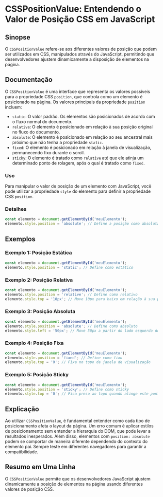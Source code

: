 <!--
Meta Description: # CSSPositionValue: Entendendo o Valor de Posição CSS em JavaScript ## Sinopse O `CSSPositionValue` refere-se aos diferentes valores de posição que po...
Meta Keywords: elemento, posição, style, javascript, position
-->

# CSSPositionValue: Entendendo o Valor de Posição CSS em JavaScript

## Sinopse
O `CSSPositionValue` refere-se aos diferentes valores de posição que podem ser utilizados em CSS, manipulados através do JavaScript, permitindo que desenvolvedores ajustem dinamicamente a disposição de elementos na página.

## Documentação
O `CSSPositionValue` é uma interface que representa os valores possíveis para a propriedade CSS `position`, que controla como um elemento é posicionado na página. Os valores principais da propriedade `position` incluem:

- `static`: O valor padrão. Os elementos são posicionados de acordo com o fluxo normal do documento.
- `relative`: O elemento é posicionado em relação à sua posição original no fluxo do documento. 
- `absolute`: O elemento é posicionado em relação ao seu ancestral mais próximo que não tenha a propriedade `static`.
- `fixed`: O elemento é posicionado em relação à janela de visualização, permanecendo fixo durante o scroll.
- `sticky`: O elemento é tratado como `relative` até que ele atinja um determinado ponto de rolagem, após o qual é tratado como `fixed`.

### Uso
Para manipular o valor de posição de um elemento com JavaScript, você pode utilizar a propriedade `style` do elemento para definir a propriedade CSS `position`. 

### Detalhes
```javascript
const elemento = document.getElementById('meuElemento');
elemento.style.position = 'absolute'; // Define a posição como absoluta
```

## Exemplos
### Exemplo 1: Posição Estática
```javascript
const elemento = document.getElementById('meuElemento');
elemento.style.position = 'static'; // Define como estático
```

### Exemplo 2: Posição Relativa
```javascript
const elemento = document.getElementById('meuElemento');
elemento.style.position = 'relative'; // Define como relativo
elemento.style.top = '10px'; // Move 10px para baixo em relação à sua posição original
```

### Exemplo 3: Posição Absoluta
```javascript
const elemento = document.getElementById('meuElemento');
elemento.style.position = 'absolute'; // Define como absoluto
elemento.style.left = '50px'; // Move 50px a partir do lado esquerdo do elemento pai
```

### Exemplo 4: Posição Fixa
```javascript
const elemento = document.getElementById('meuElemento');
elemento.style.position = 'fixed'; // Define como fixo
elemento.style.top = '0'; // Fixa no topo da janela de visualização
```

### Exemplo 5: Posição Sticky
```javascript
const elemento = document.getElementById('meuElemento');
elemento.style.position = 'sticky'; // Define como sticky
elemento.style.top = '0'; // Fica preso ao topo quando atinge este ponto
```

## Explicação
Ao utilizar `CSSPositionValue`, é fundamental entender como cada tipo de posicionamento afeta o layout da página. Um erro comum é aplicar estilos de posicionamento sem entender a hierarquia do DOM, que pode levar a resultados inesperados. Além disso, elementos com `position: absolute` podem se comportar de maneira diferente dependendo do contexto do elemento pai. Sempre teste em diferentes navegadores para garantir a compatibilidade.

## Resumo em Uma Linha
O `CSSPositionValue` permite que os desenvolvedores JavaScript ajustem dinamicamente a posição de elementos na página usando diferentes valores de posição CSS.